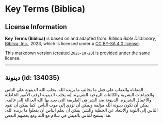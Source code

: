 # Key Terms (Biblica)

## License Information

**Key Terms (Biblica)** is based on and adapted from: _Biblica Bible Dictionary_, [Biblica, Inc.](https://www.biblica.com/), 2023, which is licensed under a [CC BY-SA 4.0 license](https://creativecommons.org/licenses/by-sa/4.0/legalcode.en).

This markdown version (created `2025-10-20`) is provided under the same license.



--------------------------------

## دينونة (id: 134035)

المعاناة والعقاب على فعل ما يخالف ما يريده الله. يجلب الله الدينونة على الناس والجماعات البشرية والكائنات الروحية الشريرة. إنه يجلب الدينونة لوقف الأمور الخاطئة والأعمال الشريرة. الدينونة ضد الشر هي الطريقة التي يعيد بها الله العدالة إلى عالمه. يمكن أن تكون دينونة الله مؤلمة ويمكن أن تؤدي إلى موت الناس. كما يمكن أن تقود الناس إلى التوبة والابتعاد عن الخطية والشر. يمكن أن يعلم الناس أن يفعلوا ما يريده الله. هذا يسمح للناس بالعيش في سلام مع الله ومع بعضهم البعض.



